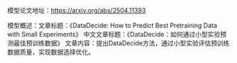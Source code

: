 模型论文地址：https://arxiv.org/abs/2504.11393

模型概述：文章标题：《DataDecide: How to Predict Best Pretraining Data with Small Experiments》
中文文章标题：《DataDecide：如何通过小型实验预测最佳预训练数据》
文章内容：提出DataDecide方法，通过小型实验评估预训练数据质量，实现数据选择优化。
